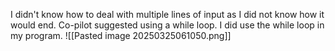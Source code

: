 I didn't know how to deal with multiple lines of input as I did not know how it would end. Co-pilot suggested using a while loop. I did use the while loop in my program.
![[Pasted image 20250325061050.png]]


